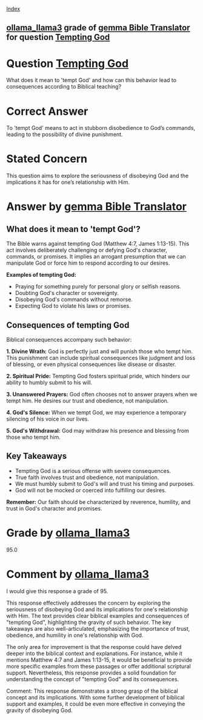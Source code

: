 
[Index](../../../../index.md)
## [ollama_llama3](../../../grading_models/ollama_llama3.md) grade of [gemma Bible Translator](../../../answering_models/gemma_Bible_Translator.md) for question [Tempting God](../../../questions/Tempting_God.md)

# Question [Tempting God](../../../questions/Tempting_God.md)
What does it mean to 'tempt God' and how can this behavior lead to consequences according to Biblical teaching?

# Correct Answer
To 'tempt God' means to act in stubborn disobedience to God’s commands, leading to the possibility of divine punishment.

# Stated Concern
This question aims to explore the seriousness of disobeying God and the implications it has for one’s relationship with Him.

# Answer by [gemma Bible Translator](../../../answering_models/gemma_Bible_Translator.md)
## What does it mean to 'tempt God'?

The Bible warns against tempting God (Matthew 4:7, James 1:13-15). This act involves deliberately challenging or defying God's character, commands, or promises. It implies an arrogant presumption that we can manipulate God or force him to respond according to our desires.

**Examples of tempting God:**

* Praying for something purely for personal glory or selfish reasons.
* Doubting God's character or sovereignty.
* Disobeying God's commands without remorse.
* Expecting God to violate his laws or promises.


## Consequences of tempting God

Biblical consequences accompany such behavior:

**1. Divine Wrath:** God is perfectly just and will punish those who tempt him. This punishment can include spiritual consequences like judgment and loss of blessing, or even physical consequences like disease or disaster.

**2. Spiritual Pride:** Tempting God fosters spiritual pride, which hinders our ability to humbly submit to his will. 

**3. Unanswered Prayers:** God often chooses not to answer prayers when we tempt him. He desires our trust and obedience, not manipulation.

**4. God's Silence:** When we tempt God, we may experience a temporary silencing of his voice in our lives.

**5. God's Withdrawal:** God may withdraw his presence and blessing from those who tempt him.


## Key Takeaways

* Tempting God is a serious offense with severe consequences.
* True faith involves trust and obedience, not manipulation.
* We must humbly submit to God's will and trust his timing and purposes.
* God will not be mocked or coerced into fulfilling our desires.


**Remember:** Our faith should be characterized by reverence, humility, and trust in God's character and promises.

# Grade by [ollama_llama3](../../../grading_models/ollama_llama3.md)
95.0

# Comment by [ollama_llama3](../../../grading_models/ollama_llama3.md)
I would give this response a grade of 95.

This response effectively addresses the concern by exploring the seriousness of disobeying God and its implications for one's relationship with Him. The text provides clear biblical examples and consequences of "tempting God", highlighting the gravity of such behavior. The key takeaways are also well-articulated, emphasizing the importance of trust, obedience, and humility in one's relationship with God.

The only area for improvement is that the response could have delved deeper into the biblical context and explanations. For instance, while it mentions Matthew 4:7 and James 1:13-15, it would be beneficial to provide more specific examples from these passages or offer additional scriptural support. Nevertheless, this response provides a solid foundation for understanding the concept of "tempting God" and its consequences.

Comment: This response demonstrates a strong grasp of the biblical concept and its implications. With some further development of biblical support and examples, it could be even more effective in conveying the gravity of disobeying God.
